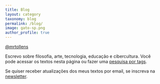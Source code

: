 ```yaml
---
title: Blog
layout: category
taxonomy: blog
permalink: /blog/
image: gato-sp.png
author_profile: true
---
```


<a href="https://twitter.com/mrtollens" class="btn btn--info"><i class="fab fa-twitter"></i> @mrtollens</a>

Escrevo sobre filosofia, arte, tecnologia, educação e cibercultura. Você pode acessar os textos nesta página ou fazer uma [pesquisa por tags](https://marcosramon.net/tags/).

Se quiser receber atualizações dos meus textos por email, se inscreva na <a href="https://marcosramon.substack.com">newsletter</a>.

<script async src="https://pagead2.googlesyndication.com/pagead/js/adsbygoogle.js?client=ca-pub-5950333929392132"
     crossorigin="anonymous"></script>
